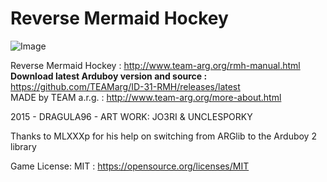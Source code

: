 # Reverse Mermaid Hockey  
![Image](http://www.team-arg.org/masterfiles/team-arg-rmh/images/banner-ID-31.png)

Reverse Mermaid Hockey : http://www.team-arg.org/rmh-manual.html  
**Download latest Arduboy version and source :** https://github.com/TEAMarg/ID-31-RMH/releases/latest  
MADE by TEAM a.r.g. : http://www.team-arg.org/more-about.html

2015 - DRAGULA96 - ART WORK: JO3RI & UNCLESPORKY

Thanks to MLXXXp for his help on switching from ARGlib to the Arduboy 2 library

Game License: MIT : https://opensource.org/licenses/MIT

